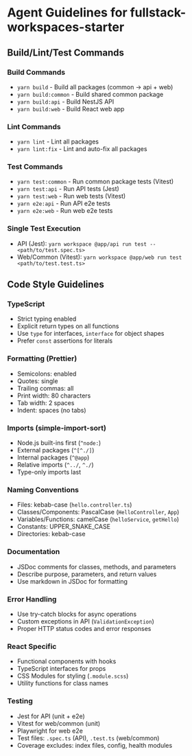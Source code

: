 # Agent Guidelines for fullstack-workspaces-starter

## Build/Lint/Test Commands

### Build Commands

- `yarn build` - Build all packages (common → api + web)
- `yarn build:common` - Build shared common package
- `yarn build:api` - Build NestJS API
- `yarn build:web` - Build React web app

### Lint Commands

- `yarn lint` - Lint all packages
- `yarn lint:fix` - Lint and auto-fix all packages

### Test Commands

- `yarn test:common` - Run common package tests (Vitest)
- `yarn test:api` - Run API tests (Jest)
- `yarn test:web` - Run web tests (Vitest)
- `yarn e2e:api` - Run API e2e tests
- `yarn e2e:web` - Run web e2e tests

### Single Test Execution

- API (Jest): `yarn workspace @app/api run test -- <path/to/test.spec.ts>`
- Web/Common (Vitest): `yarn workspace @app/web run test <path/to/test.test.ts>`

## Code Style Guidelines

### TypeScript

- Strict typing enabled
- Explicit return types on all functions
- Use `type` for interfaces, `interface` for object shapes
- Prefer `const` assertions for literals

### Formatting (Prettier)

- Semicolons: enabled
- Quotes: single
- Trailing commas: all
- Print width: 80 characters
- Tab width: 2 spaces
- Indent: spaces (no tabs)

### Imports (simple-import-sort)

- Node.js built-ins first (`^node:`)
- External packages (`^[^./]`)
- Internal packages (`^@app`)
- Relative imports (`^../`, `^./`)
- Type-only imports last

### Naming Conventions

- Files: kebab-case (`hello.controller.ts`)
- Classes/Components: PascalCase (`HelloController`, `App`)
- Variables/Functions: camelCase (`helloService`, `getHello`)
- Constants: UPPER_SNAKE_CASE
- Directories: kebab-case

### Documentation

- JSDoc comments for classes, methods, and parameters
- Describe purpose, parameters, and return values
- Use markdown in JSDoc for formatting

### Error Handling

- Use try-catch blocks for async operations
- Custom exceptions in API (`ValidationException`)
- Proper HTTP status codes and error responses

### React Specific

- Functional components with hooks
- TypeScript interfaces for props
- CSS Modules for styling (`.module.scss`)
- Utility functions for class names

### Testing

- Jest for API (unit + e2e)
- Vitest for web/common (unit)
- Playwright for web e2e
- Test files: `.spec.ts` (API), `.test.ts` (web/common)
- Coverage excludes: index files, config, health modules
